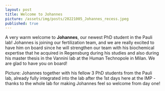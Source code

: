 ```yaml
---
layout: post
title: Welcome to Johannes
picture: /assets/img/posts/20221005_Johannes_recess.jpeg
published: true
---
```

A very warm welcome to **Johannes**, our newest PhD student in the Pauli lab! 
Johannes is joining our fertilization team, and we are really excited to have him on board since he will strengthen our team with his biochemical expertise that he acquired in Regensburg during his studies and also during his master thesis in the Vannini lab at the Human Technopole in Milan. 
We are glad to have you on board!

Picture: Johannes together with his fellow 3 PhD students from the Pauli lab, already fully integrated into the lab after the 1st days here at the IMP - thanks to the whole lab for making Johannes feel so welcome from day one!
